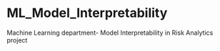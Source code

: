 # ML_Model_Interpretability
Machine Learning department- Model Interpretability in Risk Analytics project
